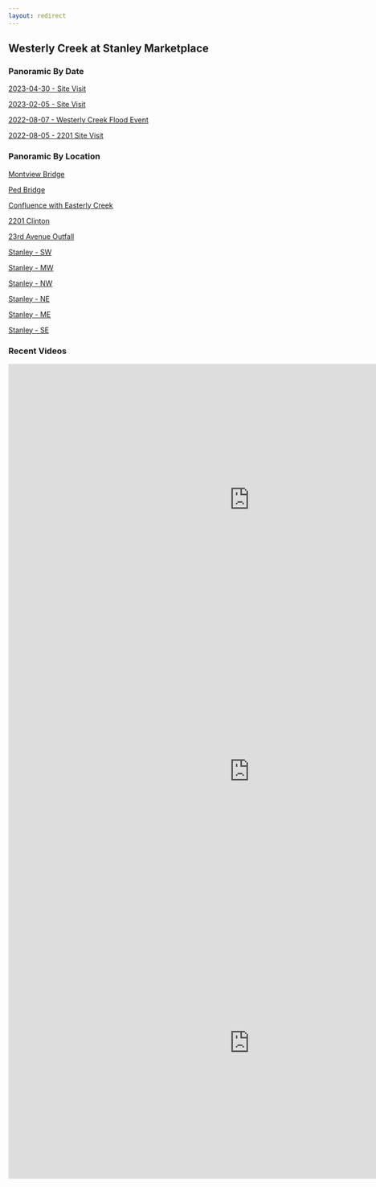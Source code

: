 ```yaml
---
layout: redirect
---
```

## Westerly Creek at Stanley Marketplace

### Panoramic By Date

[2023-04-30 - Site Visit](../westerly-creek-stanley-marketplace\2023-04-30\index.html)

[2023-02-05 - Site Visit](../westerly-creek-stanley-marketplace\D_2023-02-05\index.html)

[2022-08-07 - Westerly Creek Flood Event](../westerly-creek-stanley-marketplace\2022-08-07\index.html)

[2022-08-05 - 2201 Site Visit](../westerly-creek-stanley-marketplace\2022-08-05\index.html)




### Panoramic By Location

[Montview Bridge](../westerly-creek-stanley-marketplace\01_Montview_Bridge\index.html)

[Ped Bridge](../westerly-creek-stanley-marketplace\02_Ped_Bridge\index.html)

[Confluence with Easterly Creek](../westerly-creek-stanley-marketplace\03_Easterly_Confluence\index.html)

[2201 Clinton](../\westerly-creek-stanley-marketplace\05_Mid_2201\index.html)

[23rd Avenue Outfall](../\westerly-creek-stanley-marketplace\06_23rd_Avenue\index.html)

[Stanley - SW](../\westerly-creek-stanley-marketplace\07_Stanley_SW\index.html)

[Stanley - MW](../\westerly-creek-stanley-marketplace\08_Stanley_MW\index.html)

[Stanley - NW](../\westerly-creek-stanley-marketplace\09_Stanley_NW\index.html)

[Stanley - NE](../\westerly-creek-stanley-marketplace\10_Stanley_NE\index.html)

[Stanley - ME](../\westerly-creek-stanley-marketplace\11_Stanley_ME\index.html)

[Stanley - SE](../\westerly-creek-stanley-marketplace\12_Stanley_SE\index.html)



### Recent Videos

<iframe width="960" height="540" src="https://www.youtube.com/embed/EwlLbmH4ykQ" title="YouTube video player" frameborder="0" allow="accelerometer; autoplay; clipboard-write; encrypted-media; gyroscope; picture-in-picture; web-share" allowfullscreen></iframe>

<iframe width="960" height="540" src="https://www.youtube.com/embed/MWrtAtGafww" title="YouTube video player" frameborder="0" allow="accelerometer; autoplay; clipboard-write; encrypted-media; gyroscope; picture-in-picture" allowfullscreen></iframe>


<iframe width="960" height="540" src="https://www.youtube.com/embed/2UXGa5sv4uE" title="YouTube video player" frameborder="0" allow="accelerometer; autoplay; clipboard-write; encrypted-media; gyroscope; picture-in-picture" allowfullscreen></iframe>
